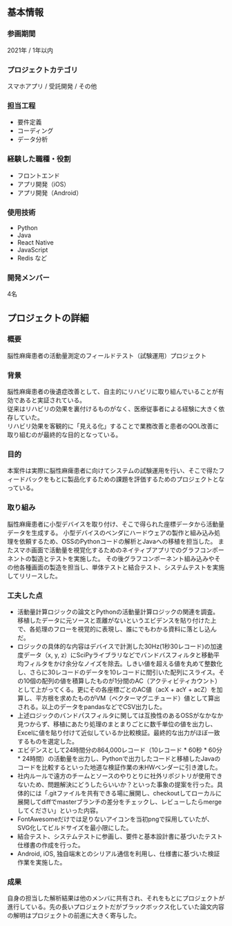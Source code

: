 ## 基本情報

### 参画期間

2021年 / 1年以内

### プロジェクトカテゴリ

スマホアプリ / 受託開発 / その他

### 担当工程

- 要件定義
- コーディング
- データ分析

### 経験した職種・役割

- フロントエンド
- アプリ開発（iOS）
- アプリ開発（Android）

### 使用技術

- Python
- Java
- React Native
- JavaScript
- Redis など

### 開発メンバー

4名

## プロジェクトの詳細

### 概要

脳性麻痺患者の活動量測定のフィールドテスト（試験運用）プロジェクト

### 背景

脳性麻痺患者の後遺症改善として、自主的にリハビリに取り組んでいることが有効であると実証されている。  
従来はリハビリの効果を裏付けるものがなく、医療従事者による経験に大きく依存していた。  
リハビリ効果を客観的に「見える化」することで業務改善と患者のQOL改善に取り組むのが最終的な目的となっている。

### 目的 

本案件は実際に脳性麻痺患者に向けてシステムの試験運用を行い、そこで得たフィードバックをもとに製品化するための課題を評価するためのプロジェクトとなっている。

### 取り組み

脳性麻痺患者に小型デバイスを取り付け、そこで得られた座標データから活動量データを生成する。
小型デバイスのベンダにハードウェアの製作と組み込み処理を依頼するため、OSSのPythonコードの解析とJavaへの移植を担当した。
またスマホ画面で活動量を視覚化するためのネイティブアプリでのグラフコンポーネントの製造とテストを実施した。
その後グラフコンポーネント組み込みやその他各種画面の製造を担当し、単体テストと結合テスト、システムテストを実施してリリースした。

### 工夫した点

- 活動量計算ロジックの論文とPythonの活動量計算ロジックの関連を調査。
移植したデータに元ソースと乖離がないというエビデンスを貼り付けた上で、各処理のフローを視覚的に表現し、誰にでもわかる資料に落とし込んだ。
- ロジックの具体的な内容はデバイスで計測した30Hz(1秒30レコード)の加速度データ（x, y, z）にSciPyライブラリなどでバンドバスフィルタと移動平均フィルタをかけ余分なノイズを除去。しきい値を超える値を丸めて整数化し、さらに30レコードのデータを10レコードに間引いた配列にスライス。その10個の配列の値を積算したものが1分間のAC（アクティビティカウント）として上がってくる。更にその各座標ごとのAC値（acX + acY + acZ）を加算し、平方根を求めたものがVM（ベクターマグニチュード）値として算出される。以上のデータをpandasなどでCSV出力した。
- 上述ロジックのバンドパスフィルタに関しては互換性のあるOSSがなかなか見つからず、移植にあたり処理のまとまりごとに数千単位の値を出力し、Excelに値を貼り付けて近似しているか比較検証。最終的な出力がほぼ一致するものを選定した。
- エビデンスとして24時間分の864,000レコード（10レコード * 60秒 * 60分 * 24時間）の活動量を出力し、Pythonで出力したコードと移植したJavaのコードを比較するといった地道な検証作業の末HWベンダーに引き渡した。
- 社内ルールで遠方のチームとソースのやりとりに社外リポジトリが使用できないため、問題解決にどうしたらいいか？といった事象の提案を行った。具体的には「.gitファイルを共有できる場に展開し、checkoutしてローカルに展開してdiffでmasterブランチの差分をチェックし、レビューしたらmergeしてください」といった内容。
- FontAwesomeだけでは足りないアイコンを当初pngで採用していたが、SVG化してビルドサイズを最小限にした。
- 結合テスト、システムテストに参画し、要件と基本設計書に基づいたテスト仕様書の作成を行った。
- Android, iOS, 独自端末とのシリアル通信を利用し、仕様書に基づいた検証作業を実施した。

### 成果

自身の担当した解析結果は他のメンバに共有され、それをもとにプロジェクトが進行している。先の長いプロジェクトだがブラックボックス化していた論文内容の解明はプロジェクトの前進に大きく寄与した。